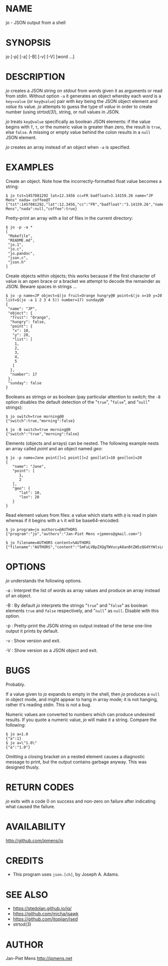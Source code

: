 NAME
====

jo - JSON output from a shell

SYNOPSIS
========

jo [-p] [-a] [-B] [-v] [-V] [word ...]

DESCRIPTION
===========

*jo* creates a JSON string on *stdout* from *word*s given it as
arguments or read from *stdin*. Without option `-a` it generates an
object whereby each *word* is a `key=value` (or `key@value`) pair with
*key* being the JSON object element and *value* its value. *jo* attempts
to guess the type of *value* in order to create number (using
*strtod(3)*), string, or null values in JSON.

*jo* treats `key@value` specifically as boolean JSON elements: if the
value begins with `T`, `t`, or the numeric value is greater than zero,
the result is `true`, else `false`. A missing or empty value behind the
colon results in a `null` JSON element.

*jo* creates an array instead of an object when `-a` is specified.

EXAMPLES
========

Create an object. Note how the incorrectly-formatted float value becomes
a string:

    $ jo tst=1457081292 lat=12.3456 cc=FR badfloat=3.14159.26 name="JP Mens" nada= coffee@T
    {"tst":1457081292,"lat":12.3456,"cc":"FR","badfloat":"3.14159.26","name":"JP Mens","nada":null,"coffee":true}

Pretty-print an array with a list of files in the current directory:

    $ jo -p -a *
    [
     "Makefile",
     "README.md",
     "jo.1",
     "jo.c",
     "jo.pandoc",
     "json.c",
     "json.h"
    ]

Create objects within objects; this works because if the first character
of value is an open brace or a bracket we attempt to decode the
remainder as JSON. Beware spaces in strings ...

    $ jo -p name=JP object=$(jo fruit=Orange hungry@0 point=$(jo x=10 y=20 list=$(jo -a 1 2 3 4 5)) number=17) sunday@0
    {
     "name": "JP",
     "object": {
      "fruit": "Orange",
      "hungry": false,
      "point": {
       "x": 10,
       "y": 20,
       "list": [
        1,
        2,
        3,
        4,
        5
       ]
      },
      "number": 17
     },
     "sunday": false
    }

Booleans as strings or as boolean (pay particular attention to *switch*;
the `-B` option disables the default detection of the "`true`",
"`false`", and "`null`" strings):

    $ jo switch=true morning@0
    {"switch":true,"morning":false}

    $ jo -B switch=true morning@0
    {"switch":"true","morning":false}

Elements (objects and arrays) can be nested. The following example nests
an array called *point* and an object named *geo*:

    $ jo -p name=Jane point[]=1 point[]=2 geo[lat]=10 geo[lon]=20
    {
       "name": "Jane",
       "point": [
          1,
          2
       ],
       "geo": {
          "lat": 10,
          "lon": 20
       }
    }

Read element values from files: a value which starts with `@` is read in
plain whereas if it begins with a `%` it will be base64-encoded:

    $ jo program=jo authors=@AUTHORS
    {"program":"jo","authors":"Jan-Piet Mens <jpmens@gmail.com>"}

    $ jo filename=AUTHORS content=%AUTHORS
    {"filename":"AUTHORS","content":"SmFuLVBpZXQgTWVucyA8anBtZW5zQGdtYWlsLmNvbT4K"}

OPTIONS
=======

*jo* understands the following options.

-a
:   Interpret the list of *words* as array values and produce an array
    instead of an object.

-B
:   By default *jo* interprets the strings "`true`" and "`false`" as
    boolean elements `true` and `false` respectively, and "`null`" as
    `null`. Disable with this option.

-p
:   Pretty-print the JSON string on output instead of the terse one-line
    output it prints by default.

-v
:   Show version and exit.

-V
:   Show version as a JSON object and exit.

BUGS
====

Probably.

If a value given to *jo* expands to empty in the shell, then *jo*
produces a `null` in object mode, and might appear to hang in array
mode; it is not hanging, rather it's reading *stdin*. This is not a bug.

Numeric values are converted to numbers which can produce undesired
results. If you quote a numeric value, *jo* will make it a string.
Compare the following:

    $ jo a=1.0
    {"a":1}
    $ jo a=\"1.0\"
    {"a":"1.0"}

Omitting a closing bracket on a nested element causes a diagnostic
message to print, but the output contains garbage anyway. This was
designed thusly.

RETURN CODES
============

*jo* exits with a code 0 on success and non-zero on failure after
indicating what caused the failure.

AVAILABILITY
============

<http://github.com/jpmens/jo>

CREDITS
=======

-   This program uses `json.[ch]`, by Joseph A. Adams.

SEE ALSO
========

-   <https://stedolan.github.io/jq/>
-   <https://github.com/micha/jsawk>
-   <https://github.com/jtopjian/jsed>
-   strtod(3)

AUTHOR
======

Jan-Piet Mens <http://jpmens.net>

